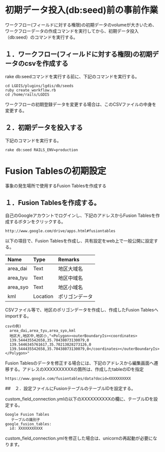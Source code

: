 # 初期データ投入(db:seed)前の事前作業

ワークフロー(フィールドに対する権限)の初期データのvolumeが大きいため、ワークフローデータの作成コマンドを実行してから、初期データ投入（db:seed）のコマンドを実行する。

## １．ワークフロー(フィールドに対する権限)の初期データのcsvを作成する

rake db:seedコマンドを実行する前に、下記のコマンドを実行する。

	cd LGDIS/plugins/lgdis/db/seeds
	ruby create_workflow.rb
	cd /home/rails/LGDIS

ワークフローの初期登録データを変更する場合は、このCSVファイルの中身を変更する。

## ２．初期データを投入する

下記のコマンドを実行する。

	rake db:seed RAILS_ENV=production


# Fusion Tablesの初期設定

事象の発生場所で使用するFusion Tablesを作成する

## １．Fusion Tablesを作成する。

自己のGoogleアカウントでログインし、下記のアドレスからFusion Tablesを作成するボタンをクリックする。

	http://www.google.com/drive/apps.html#fusiontables

以下の項目で、Fusion Tablesを作成し、共有設定をweb上で一般公開に設定する。

|Name     |Type     |Remarks       |
|:--------|:--------|:-------------|
|area_dai |Text     |地区大域名    |
|area_tyu |Text     |地区中域名    |
|area_syo |Text     |地区小域名    |
|kml      |Location |ポリゴンデータ|

CSVファイル等で、地区のポリゴンデータを作成し、作成したFusion Tablesへimportする。

	csvの例)
	  area_dai,area_tyu,area_syo,kml
	  地区大,地区中,地区小,"<Polygon><outerBoundaryIs><coordinates>
	  139.544435542658,35.70438073130079,0
	  139.5446345761617,35.70213828273126,0
	  139.544435542658,35.70438073130079,0</coordinates></outerBoundaryIs></Polygon>"

Fusion Tablesのデータを修正する場合には、下記のアドレスから編集画面へ遷移する。アドレスのXXXXXXXXXXの箇所は、作成したtableのIDを指定

	https://www.google.com/fusiontables/data?docid=XXXXXXXXXX

##　２．設定ファイルにFusionテーブルのテーブルIDを設定する。

custom_field_connection.ymlの以下のXXXXXXXXXXの欄に、テーブルIDを設定する。

	Google Fusion Tables
	　 テーブルの識別子
	google_fusion_tables:
	  id: XXXXXXXXXXX

custom_field_connection.ymlを修正した場合は、unicornの再起動が必要になります。
